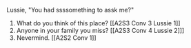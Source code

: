 Lussie, "You had ssssomething to assk me?"

1. What do you think of this place? [[A2S3 Conv 3 Lussie 1]]
2. Anyone in your family you miss? [[A2S3 Conv 4 Lussie 2]]]
3. Nevermind. [[A2S2 Conv 1]]